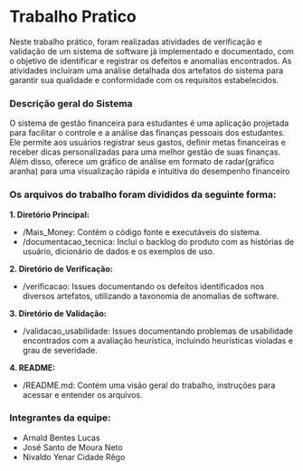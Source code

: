 # **Trabalho Pratico**

  Neste trabalho prático, foram realizadas atividades de verificação e validação de um sistema de software já implementado e documentado, com o objetivo de identificar e registrar os defeitos e anomalias encontrados. As atividades incluíram uma análise detalhada dos artefatos do sistema para garantir sua qualidade e conformidade com os requisitos estabelecidos.

### **Descrição geral do Sistema**
  O sistema de gestão financeira para estudantes é uma aplicação projetada para facilitar o controle e a análise das finanças pessoais dos estudantes. Ele permite aos usuários registrar seus gastos, definir metas financeiras e receber dicas personalizadas para uma melhor gestão de suas finanças. Além disso, oferece um gráfico de análise em formato de radar(gráfico aranha) para uma visualização rápida e intuitiva do desempenho financeiro

### **Os arquivos do trabalho foram divididos da seguinte forma:**

**1. Diretório Principal:**
  - /Mais_Money: Contém o código fonte e executáveis do sistema.
  - /documentacao_tecnica: Inclui o backlog do produto com as histórias de usuário, dicionário de dados e os exemplos de uso.

**2. Diretório de Verificação:**
  - /verificacao: Issues documentando os defeitos identificados nos diversos artefatos, utilizando a taxonomia de anomalias de software.

**3. Diretório de Validação:**
  - /validacao_usabilidade: Issues documentando problemas de usabilidade encontrados com a avaliação heurística, incluindo heurísticas violadas e grau de severidade.

**4. README:**
  - /README.md: Contém uma visão geral do trabalho, instruções para acessar e entender os arquivos.

### **Integrantes da equipe:**
- Arnald Bentes Lucas
- José Santo de Moura Neto
- Nivaldo Yenar Cidade Rêgo

